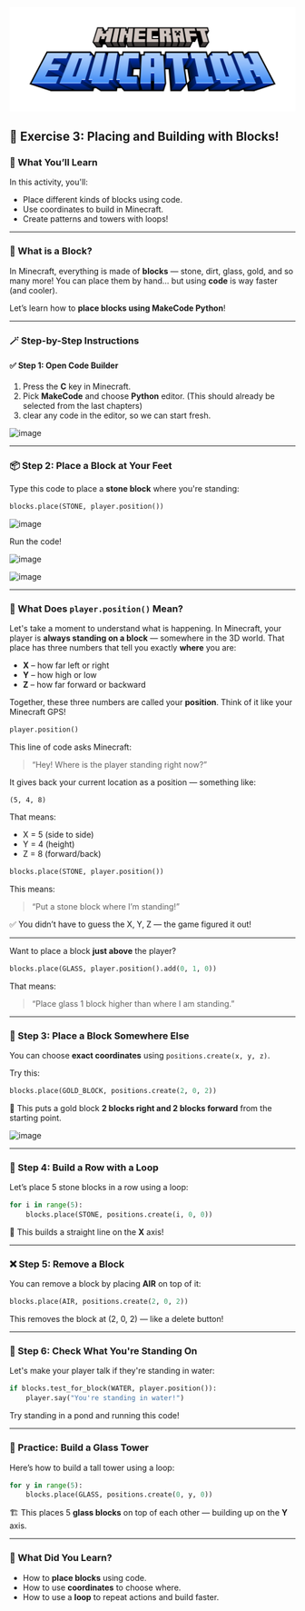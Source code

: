 ![Minecraft Education Logo](images/education-minecraft-logo.png)

## 🧱 Exercise 3: Placing and Building with Blocks!

### 🎯 What You’ll Learn

In this activity, you'll:

* Place different kinds of blocks using code.
* Use coordinates to build in Minecraft.
* Create patterns and towers with loops!

---

### 🧠 What is a Block?

In Minecraft, everything is made of **blocks** — stone, dirt, glass, gold, and so many more! You can place them by hand… but using **code** is way faster (and cooler).

Let’s learn how to **place blocks using MakeCode Python**!

---

### 🪄 Step-by-Step Instructions

#### ✅ Step 1: Open Code Builder

1. Press the **C** key in Minecraft.
2. Pick **MakeCode** and choose **Python** editor. (This should already be selected from the last chapters)
3. clear any code in the editor, so we can start fresh.

![image](https://github.com/user-attachments/assets/814af873-78d7-414b-886b-c22ee42405d3)

---

### 📦 Step 2: Place a Block at Your Feet

Type this code to place a **stone block** where you're standing:

```python
blocks.place(STONE, player.position())
```
![image](https://github.com/user-attachments/assets/d7741b12-e569-4736-aaa3-6fd8fec470ce)

Run the code!

![image](https://github.com/user-attachments/assets/d9f64acf-61c2-417c-926e-c8f398b01bad)

![image](https://github.com/user-attachments/assets/155078c4-e7e2-42bb-8985-34617302b0ab)

---

### 🧠 What Does `player.position()` Mean?

Let's take a moment to understand what is happening. In Minecraft, your player is **always standing on a block** — somewhere in the 3D world. That place has three numbers that tell you exactly **where** you are:

* **X** – how far left or right
* **Y** – how high or low
* **Z** – how far forward or backward

Together, these three numbers are called your **position**. Think of it like your Minecraft GPS!

```python
player.position()
```

This line of code asks Minecraft:

> “Hey! Where is the player standing right now?”

It gives back your current location as a position — something like:

```
(5, 4, 8)
```

That means:

* X = 5 (side to side)
* Y = 4 (height)
* Z = 8 (forward/back)

```python
blocks.place(STONE, player.position())
```

This means:

> “Put a stone block where I’m standing!”

✅ You didn’t have to guess the X, Y, Z — the game figured it out!

---

Want to place a block **just above** the player?

```python
blocks.place(GLASS, player.position().add(0, 1, 0))
```

That means:

> “Place glass 1 block higher than where I am standing.”

---

### 🧭 Step 3: Place a Block Somewhere Else

You can choose **exact coordinates** using `positions.create(x, y, z)`.

Try this:

```python
blocks.place(GOLD_BLOCK, positions.create(2, 0, 2))
```

📍 This puts a gold block **2 blocks right and 2 blocks forward** from the starting point.

![image](https://github.com/user-attachments/assets/f8aaed7c-d273-4ddd-8fd4-f13925a264e2)

---

### 🔁 Step 4: Build a Row with a Loop

Let’s place 5 stone blocks in a row using a loop:

```python
for i in range(5):
    blocks.place(STONE, positions.create(i, 0, 0))
```

🧠 This builds a straight line on the **X** axis!

---

### ❌ Step 5: Remove a Block

You can remove a block by placing **AIR** on top of it:

```python
blocks.place(AIR, positions.create(2, 0, 2))
```

This removes the block at (2, 0, 2) — like a delete button!

---

### 👀 Step 6: Check What You're Standing On

Let's make your player talk if they're standing in water:

```python
if blocks.test_for_block(WATER, player.position()):
    player.say("You're standing in water!")
```

Try standing in a pond and running this code!

---

### 🧪 Practice: Build a Glass Tower

Here’s how to build a tall tower using a loop:

```python
for y in range(5):
    blocks.place(GLASS, positions.create(0, y, 0))
```

🏗️ This places 5 **glass blocks** on top of each other — building up on the **Y** axis.

---

### 🧠 What Did You Learn?

* How to **place blocks** using code.
* How to use **coordinates** to choose where.
* How to use a **loop** to repeat actions and build faster.
